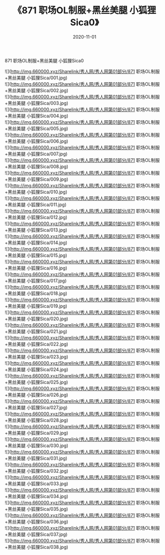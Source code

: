 ﻿---
layout: post
title:  《871 职场OL制服+黑丝美腿 小狐狸Sica0》
date:   2020-11-01
img: http://img.660000.xyz/Sharelink/秀人网/秀人网第01部分/871 职场OL制服+黑丝美腿 小狐狸Sica0/000.jpg
categories: [美女, 清纯, 唯美]
---

871 职场OL制服+黑丝美腿 小狐狸Sica0

  ![](http://img.660000.xyz/Sharelink/秀人网/秀人网第01部分/871 职场OL制服+黑丝美腿 小狐狸Sica/001.jpg) <br> ![](http://img.660000.xyz/Sharelink/秀人网/秀人网第01部分/871 职场OL制服+黑丝美腿 小狐狸Sica/002.jpg) <br> ![](http://img.660000.xyz/Sharelink/秀人网/秀人网第01部分/871 职场OL制服+黑丝美腿 小狐狸Sica/003.jpg) <br> ![](http://img.660000.xyz/Sharelink/秀人网/秀人网第01部分/871 职场OL制服+黑丝美腿 小狐狸Sica/004.jpg) <br> ![](http://img.660000.xyz/Sharelink/秀人网/秀人网第01部分/871 职场OL制服+黑丝美腿 小狐狸Sica/005.jpg) <br> ![](http://img.660000.xyz/Sharelink/秀人网/秀人网第01部分/871 职场OL制服+黑丝美腿 小狐狸Sica/006.jpg) <br> ![](http://img.660000.xyz/Sharelink/秀人网/秀人网第01部分/871 职场OL制服+黑丝美腿 小狐狸Sica/007.jpg) <br> ![](http://img.660000.xyz/Sharelink/秀人网/秀人网第01部分/871 职场OL制服+黑丝美腿 小狐狸Sica/008.jpg) <br> ![](http://img.660000.xyz/Sharelink/秀人网/秀人网第01部分/871 职场OL制服+黑丝美腿 小狐狸Sica/009.jpg) <br> ![](http://img.660000.xyz/Sharelink/秀人网/秀人网第01部分/871 职场OL制服+黑丝美腿 小狐狸Sica/010.jpg) <br> ![](http://img.660000.xyz/Sharelink/秀人网/秀人网第01部分/871 职场OL制服+黑丝美腿 小狐狸Sica/011.jpg) <br> ![](http://img.660000.xyz/Sharelink/秀人网/秀人网第01部分/871 职场OL制服+黑丝美腿 小狐狸Sica/012.jpg) <br> ![](http://img.660000.xyz/Sharelink/秀人网/秀人网第01部分/871 职场OL制服+黑丝美腿 小狐狸Sica/013.jpg) <br> ![](http://img.660000.xyz/Sharelink/秀人网/秀人网第01部分/871 职场OL制服+黑丝美腿 小狐狸Sica/014.jpg) <br> ![](http://img.660000.xyz/Sharelink/秀人网/秀人网第01部分/871 职场OL制服+黑丝美腿 小狐狸Sica/015.jpg) <br> ![](http://img.660000.xyz/Sharelink/秀人网/秀人网第01部分/871 职场OL制服+黑丝美腿 小狐狸Sica/016.jpg) <br> ![](http://img.660000.xyz/Sharelink/秀人网/秀人网第01部分/871 职场OL制服+黑丝美腿 小狐狸Sica/017.jpg) <br> ![](http://img.660000.xyz/Sharelink/秀人网/秀人网第01部分/871 职场OL制服+黑丝美腿 小狐狸Sica/018.jpg) <br> ![](http://img.660000.xyz/Sharelink/秀人网/秀人网第01部分/871 职场OL制服+黑丝美腿 小狐狸Sica/019.jpg) <br> ![](http://img.660000.xyz/Sharelink/秀人网/秀人网第01部分/871 职场OL制服+黑丝美腿 小狐狸Sica/020.jpg) <br> ![](http://img.660000.xyz/Sharelink/秀人网/秀人网第01部分/871 职场OL制服+黑丝美腿 小狐狸Sica/021.jpg) <br> ![](http://img.660000.xyz/Sharelink/秀人网/秀人网第01部分/871 职场OL制服+黑丝美腿 小狐狸Sica/022.jpg) <br> ![](http://img.660000.xyz/Sharelink/秀人网/秀人网第01部分/871 职场OL制服+黑丝美腿 小狐狸Sica/023.jpg) <br> ![](http://img.660000.xyz/Sharelink/秀人网/秀人网第01部分/871 职场OL制服+黑丝美腿 小狐狸Sica/024.jpg) <br> ![](http://img.660000.xyz/Sharelink/秀人网/秀人网第01部分/871 职场OL制服+黑丝美腿 小狐狸Sica/025.jpg) <br> ![](http://img.660000.xyz/Sharelink/秀人网/秀人网第01部分/871 职场OL制服+黑丝美腿 小狐狸Sica/026.jpg) <br> ![](http://img.660000.xyz/Sharelink/秀人网/秀人网第01部分/871 职场OL制服+黑丝美腿 小狐狸Sica/027.jpg) <br> ![](http://img.660000.xyz/Sharelink/秀人网/秀人网第01部分/871 职场OL制服+黑丝美腿 小狐狸Sica/028.jpg) <br> ![](http://img.660000.xyz/Sharelink/秀人网/秀人网第01部分/871 职场OL制服+黑丝美腿 小狐狸Sica/029.jpg) <br> ![](http://img.660000.xyz/Sharelink/秀人网/秀人网第01部分/871 职场OL制服+黑丝美腿 小狐狸Sica/030.jpg) <br> ![](http://img.660000.xyz/Sharelink/秀人网/秀人网第01部分/871 职场OL制服+黑丝美腿 小狐狸Sica/031.jpg) <br> ![](http://img.660000.xyz/Sharelink/秀人网/秀人网第01部分/871 职场OL制服+黑丝美腿 小狐狸Sica/032.jpg) <br> ![](http://img.660000.xyz/Sharelink/秀人网/秀人网第01部分/871 职场OL制服+黑丝美腿 小狐狸Sica/033.jpg) <br> ![](http://img.660000.xyz/Sharelink/秀人网/秀人网第01部分/871 职场OL制服+黑丝美腿 小狐狸Sica/034.jpg) <br> ![](http://img.660000.xyz/Sharelink/秀人网/秀人网第01部分/871 职场OL制服+黑丝美腿 小狐狸Sica/035.jpg) <br> ![](http://img.660000.xyz/Sharelink/秀人网/秀人网第01部分/871 职场OL制服+黑丝美腿 小狐狸Sica/036.jpg) <br> ![](http://img.660000.xyz/Sharelink/秀人网/秀人网第01部分/871 职场OL制服+黑丝美腿 小狐狸Sica/037.jpg) <br> ![](http://img.660000.xyz/Sharelink/秀人网/秀人网第01部分/871 职场OL制服+黑丝美腿 小狐狸Sica/038.jpg) <br>